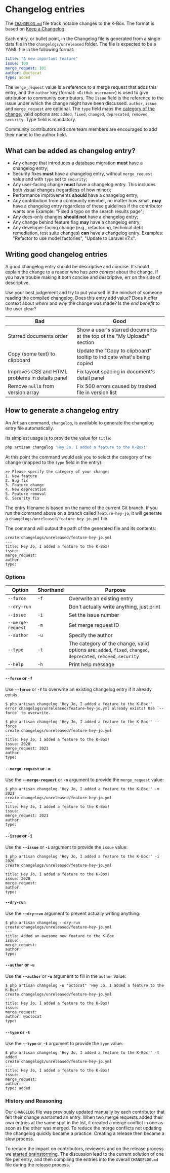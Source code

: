 # Changelog entries

The [`CHANGELOG.md`](../../changelog.md) file track notable changes to
the K-Box. The format is based on [Keep a Changelog](http://keepachangelog.com/en/1.0.0/).

Each entry, or bullet point, in the Changelog file is generated from a single 
data file in the `changelogs/unreleased` folder.
The file is expected to be a YAML file in the following format:

```yaml
title: "A new important feature"
issue: 100
merge_request: 101
author: @octocat
type: added
```

The `merge_request` value is a reference to a merge request that adds this entry, and the `author` key 
(format: `<GitHub username>`) is used to give attribution to community contributors. 
The `issue` field is the reference to the issue under which the change might have been discussed.
`author`, `issue` and `merge_request` are optional. 
The `type` field maps the [category of the change](https://keepachangelog.com/en/1.0.0/#how), 
valid options are: `added`, `fixed`, `changed`, `deprecated`, `removed`, `security`. Type field is mandatory.

Community contributors and core team members are encouraged to add their name to the author field. 

## What can be added as changelog entry?

- Any change that introduces a database migration **must** have a changelog entry;
- Security fixes **must** have a changelog entry, without `merge_request` value
  and with `type` set to `security`;
- Any user-facing change **must** have a changelog entry. This includes both visual changes 
  (regardless of how minor);
- Performance improvements **should** have a changelog entry;
- _Any_ contribution from a community member, no matter how small, **may** have
  a changelog entry regardless of these guidelines if the contributor wants one
  Example: "Fixed a typo on the search results page";
- Any docs-only changes **should not** have a changelog entry;
- Any change behind feature flag **may** have a changelog entry;
- Any developer-facing change (e.g., refactoring, technical debt remediation,
  test suite changes) **can** have a changelog entry. Examples: "Refactor to 
  use model factories", "Update to Laravel v7.x".

## Writing good changelog entries

A good changelog entry should be descriptive and concise. It should explain the
change to a reader who has _zero context_ about the change. If you have trouble
making it both concise and descriptive, err on the side of descriptive.

Use your best judgement and try to put yourself in the mindset of someone
reading the compiled changelog. Does this entry add value? Does it offer context
about _where_ and _why_ the change was made? Is the _end benefit_ to the user clear?

| **Bad** | **Good**|
|---------|---------|
| Starred documents order | Show a user's starred documents at the top of the "My Uploads" section |
| Copy (some text) to clipboard | Update the "Copy to clipboard" tooltip to indicate what's being copied |
| Improves CSS and HTML problems in details panel | Fix layout spacing in document's detail panel |
| Remove `null`s from version array | Fix 500 errors caused by trashed file in version list |


## How to generate a changelog entry

An Artisan command, `changelog`, is available to generate the changelog entry file
automatically.

Its simplest usage is to provide the value for `title`:

```bash
php artisan changelog 'Hey Jo, I added a feature to the K-Box!'
```

At this point the command would ask you to select the category of the change 
(mapped to the `type` field in the entry):

```plaintext
>> Please specify the category of your change:
1. New feature
2. Bug fix
3. Feature change
4. New deprecation
5. Feature removal
6. Security fix
```

The entry filename is based on the name of the current Git branch. If you run
the command above on a branch called `feature-hey-jo`, it will generate a
`changelogs/unreleased/feature-hey-jo.yml` file.

The command will output the path of the generated file and its contents:

```plaintext
create changelogs/unreleased/feature-hey-jo.yml
---
title: Hey Jo, I added a feature to the K-Box!
issue:
merge_request:
author:
type:
```


### Options

| Option            | Shorthand | Purpose                                                    |
| ------------------| --------- | -----------------------------------------------------------|
| `--force`         | `-f`      | Overwrite an existing entry                                |
| `--dry-run`       |           | Don't actually write anything, just print                  |
| `--issue`         | `-i`      | Set the issue number                                       |
| `--merge-request` | `-m`      | Set merge request ID                                       |
| `--author`        | `-u`      | Specify the author                                         |
| `--type`          | `-t`      | The category of the change, valid options are: `added`, `fixed`, `changed`, `deprecated`, `removed`, `security` |
| `--help`          | `-h`      | Print help message                                         |



#### `--force` or `-f`

Use **`--force`** or **`-f`** to overwrite an existing changelog entry if it
already exists.

```plaintext
$ php artisan changelog 'Hey Jo, I added a feature to the K-Box!'
error changelogs/unreleased/feature-hey-jo.yml already exists! Use `--force` to overwrite.

$ php artisan changelog 'Hey Jo, I added a feature to the K-Box!' --force
create changelogs/unreleased/feature-hey-jo.yml
---
title: Hey Jo, I added a feature to the K-Box!
issue: 2020
merge_request: 2021
author:
type:
```

#### `--merge-request` or `-m`

Use the **`--merge-request`** or **`-m`** argument to provide the
`merge_request` value:

```plaintext
$ php artisan changelog 'Hey Jo, I added a feature to the K-Box!' -m 2021
create changelogs/unreleased/feature-hey-jo.yml
---
title: Hey Jo, I added a feature to the K-Box!
issue:
merge_request: 2021
author:
type:
```

#### `--issue` or `-i`

Use the **`--issue`** or **`-i`** argument to provide the
`issue` value:

```plaintext
$ php artisan changelog 'Hey Jo, I added a feature to the K-Box!' -i 2020
create changelogs/unreleased/feature-hey-jo.yml
---
title: Hey Jo, I added a feature to the K-Box!
issue: 2020
merge_request: 
author:
type:
```

#### `--dry-run`

Use the **`--dry-run`** argument to prevent actually writing anything:

```plaintext
$ php artisan changelog --dry-run
create changelogs/unreleased/feature-hey-jo.yml
---
title: Added an awesome new feature to the K-Box
issue:
merge_request:
author:
type:
```

#### `--author` or `-u`

Use the **`--author`** or **`-u`** argument to fill in the `author` value:

```plaintext
$ php artisan changelog -u "octocat" 'Hey Jo, I added a feature to the K-Box!'
create changelogs/unreleased/feature-hey-jo.yml
---
title: Hey Jo, I added a feature to the K-Box!
issue:
merge_request:
author: @octocat
type:
```

#### `--type` or `-t`

Use the **`--type`** or **`-t`** argument to provide the `type` value:

```plaintext
$ php artisan changelog 'Hey Jo, I added a feature to the K-Box!' -t added
create changelogs/unreleased/feature-hey-jo.yml
---
title: Hey Jo, I added a feature to the K-Box!
issue:
merge_request:
author:
type: added
```

### History and Reasoning

Our `CHANGELOG` file was previously updated manually by each contributor that
felt their change warranted an entry. When two merge requests added their own
entries at the same spot in the list, it created a merge conflict in one as soon
as the other was merged. To reduce the merge conflicts not updating the 
changelog quickly became a practice. Creating a release then became a slow
process.

To reduce the impact on contributors, reviewers and on the release process
we [started brainstorming](https://github.com/k-box/k-box/issues/435).
The discussion lead to the current solution of one file per entry,
and then compiling the entries into the overall `CHANGELOG.md` file during the
release process.
